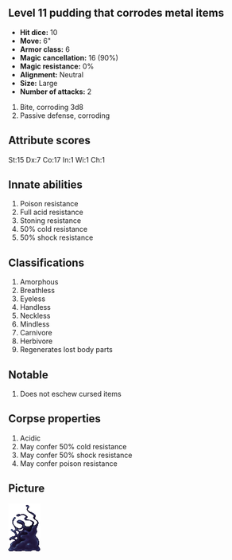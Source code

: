 ## Level 11 pudding that corrodes metal items
- **Hit dice:** 10
- **Move:** 6"
- **Armor class:** 6
- **Magic cancellation:** 16 (90%)
- **Magic resistance:** 0%
- **Alignment:** Neutral
- **Size:** Large
- **Number of attacks:** 2
1. Bite, corroding 3d8
2. Passive defense, corroding
## Attribute scores
St:15 Dx:7 Co:17 In:1 Wi:1 Ch:1
## Innate abilities
1. Poison resistance
2. Full acid resistance
3. Stoning resistance
4. 50% cold resistance
5. 50% shock resistance
## Classifications
1. Amorphous
2. Breathless
3. Eyeless
4. Handless
5. Neckless
6. Mindless
7. Carnivore
8. Herbivore
9. Regenerates lost body parts
## Notable
1. Does not eschew cursed items
## Corpse properties
1. Acidic
2. May confer 50% cold resistance
3. May confer 50% shock resistance
4. May confer poison resistance
## Picture
![Black pudding](https://github.com/hyvanmielenpelit/GnollHackTileSet/blob/main/Monsters/black_pudding/black_pudding.png)

